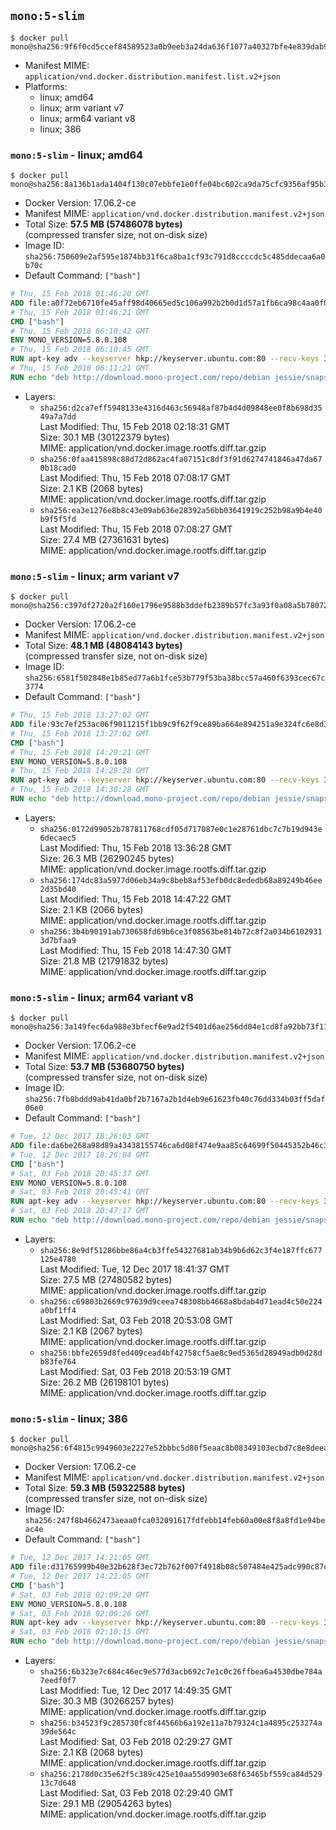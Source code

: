## `mono:5-slim`

```console
$ docker pull mono@sha256:9f6f0cd5ccef84589523a0b9eeb3a24da636f1077a40327bfe4e839dab906381
```

-	Manifest MIME: `application/vnd.docker.distribution.manifest.list.v2+json`
-	Platforms:
	-	linux; amd64
	-	linux; arm variant v7
	-	linux; arm64 variant v8
	-	linux; 386

### `mono:5-slim` - linux; amd64

```console
$ docker pull mono@sha256:8a136b1ada1404f130c07ebbfe1e0ffe04bc602ca9da75cfc9356af95b313efd
```

-	Docker Version: 17.06.2-ce
-	Manifest MIME: `application/vnd.docker.distribution.manifest.v2+json`
-	Total Size: **57.5 MB (57486078 bytes)**  
	(compressed transfer size, not on-disk size)
-	Image ID: `sha256:750609e2af595e1874bb31f6ca8ba1cf93c791d8ccccdc5c485ddecaa6a0b70c`
-	Default Command: `["bash"]`

```dockerfile
# Thu, 15 Feb 2018 01:46:20 GMT
ADD file:a0f72eb6710fe45aff98d40665ed5c106a992b2b0d1d57a1fb6ca98c4aa0f0a6 in / 
# Thu, 15 Feb 2018 01:46:21 GMT
CMD ["bash"]
# Thu, 15 Feb 2018 06:10:42 GMT
ENV MONO_VERSION=5.8.0.108
# Thu, 15 Feb 2018 06:10:45 GMT
RUN apt-key adv --keyserver hkp://keyserver.ubuntu.com:80 --recv-keys 3FA7E0328081BFF6A14DA29AA6A19B38D3D831EF
# Thu, 15 Feb 2018 06:11:21 GMT
RUN echo "deb http://download.mono-project.com/repo/debian jessie/snapshots/$MONO_VERSION main" > /etc/apt/sources.list.d/mono-official.list   && apt-get update   && apt-get install -y mono-runtime   && rm -rf /var/lib/apt/lists/* /tmp/*
```

-	Layers:
	-	`sha256:d2ca7eff5948133e4316d463c56948af87b4d4d09848ee0f8b698d3549a7a7dd`  
		Last Modified: Thu, 15 Feb 2018 02:18:31 GMT  
		Size: 30.1 MB (30122379 bytes)  
		MIME: application/vnd.docker.image.rootfs.diff.tar.gzip
	-	`sha256:0faa415898c88d72d862ac4fa07151c8df3f91d6274741846a47da670b18cad0`  
		Last Modified: Thu, 15 Feb 2018 07:08:17 GMT  
		Size: 2.1 KB (2068 bytes)  
		MIME: application/vnd.docker.image.rootfs.diff.tar.gzip
	-	`sha256:ea3e1276e8b8c43e09ab636e28392a56bb03641919c252b98a9b4e40b9f5f5fd`  
		Last Modified: Thu, 15 Feb 2018 07:08:27 GMT  
		Size: 27.4 MB (27361631 bytes)  
		MIME: application/vnd.docker.image.rootfs.diff.tar.gzip

### `mono:5-slim` - linux; arm variant v7

```console
$ docker pull mono@sha256:c397df2720a2f160e1796e9588b3ddefb2389b57fc3a93f0a08a5b7807273a34
```

-	Docker Version: 17.06.2-ce
-	Manifest MIME: `application/vnd.docker.distribution.manifest.v2+json`
-	Total Size: **48.1 MB (48084143 bytes)**  
	(compressed transfer size, not on-disk size)
-	Image ID: `sha256:6581f502848e1b85ed77a6b1fce53b779f53ba38bcc57a460f6393cec67c3774`
-	Default Command: `["bash"]`

```dockerfile
# Thu, 15 Feb 2018 13:27:02 GMT
ADD file:93c7ef253ac06f9011215f1bb9c9f62f9ce89ba664e894251a9e324fc6e8d3aa in / 
# Thu, 15 Feb 2018 13:27:02 GMT
CMD ["bash"]
# Thu, 15 Feb 2018 14:29:21 GMT
ENV MONO_VERSION=5.8.0.108
# Thu, 15 Feb 2018 14:29:28 GMT
RUN apt-key adv --keyserver hkp://keyserver.ubuntu.com:80 --recv-keys 3FA7E0328081BFF6A14DA29AA6A19B38D3D831EF
# Thu, 15 Feb 2018 14:30:28 GMT
RUN echo "deb http://download.mono-project.com/repo/debian jessie/snapshots/$MONO_VERSION main" > /etc/apt/sources.list.d/mono-official.list   && apt-get update   && apt-get install -y mono-runtime   && rm -rf /var/lib/apt/lists/* /tmp/*
```

-	Layers:
	-	`sha256:0172d99052b787811768cdf05d717087e0c1e28761dbc7c7b19d943e6decaec5`  
		Last Modified: Thu, 15 Feb 2018 13:36:28 GMT  
		Size: 26.3 MB (26290245 bytes)  
		MIME: application/vnd.docker.image.rootfs.diff.tar.gzip
	-	`sha256:174dc83a5977d06eb34a9c8beb8af53efb0dc8ededb68a89249b46ee2d35bd40`  
		Last Modified: Thu, 15 Feb 2018 14:47:22 GMT  
		Size: 2.1 KB (2066 bytes)  
		MIME: application/vnd.docker.image.rootfs.diff.tar.gzip
	-	`sha256:3b4b90191ab730658fd69b6ce3f08563be814b72c8f2a034b61029313d7bfaa9`  
		Last Modified: Thu, 15 Feb 2018 14:47:30 GMT  
		Size: 21.8 MB (21791832 bytes)  
		MIME: application/vnd.docker.image.rootfs.diff.tar.gzip

### `mono:5-slim` - linux; arm64 variant v8

```console
$ docker pull mono@sha256:3a149fec6da988e3bfecf6e9ad2f5401d6ae256dd04e1cd8fa92bb73f1101815
```

-	Docker Version: 17.06.2-ce
-	Manifest MIME: `application/vnd.docker.distribution.manifest.v2+json`
-	Total Size: **53.7 MB (53680750 bytes)**  
	(compressed transfer size, not on-disk size)
-	Image ID: `sha256:7fb8bddd9ab41da0bf2b7167a2b1d4eb9e61623fb40c76dd334b03ff5daf06e0`
-	Default Command: `["bash"]`

```dockerfile
# Tue, 12 Dec 2017 18:26:03 GMT
ADD file:da6be268a98d89a43438155746ca6d08f474e9aa85c64699f50445352b46c348 in / 
# Tue, 12 Dec 2017 18:26:04 GMT
CMD ["bash"]
# Sat, 03 Feb 2018 20:45:37 GMT
ENV MONO_VERSION=5.8.0.108
# Sat, 03 Feb 2018 20:45:41 GMT
RUN apt-key adv --keyserver hkp://keyserver.ubuntu.com:80 --recv-keys 3FA7E0328081BFF6A14DA29AA6A19B38D3D831EF
# Sat, 03 Feb 2018 20:47:17 GMT
RUN echo "deb http://download.mono-project.com/repo/debian jessie/snapshots/$MONO_VERSION main" > /etc/apt/sources.list.d/mono-official.list   && apt-get update   && apt-get install -y mono-runtime   && rm -rf /var/lib/apt/lists/* /tmp/*
```

-	Layers:
	-	`sha256:8e9df51286bbe86a4cb3ffe54327681ab34b9b6d62c3f4e187ffc677125e4780`  
		Last Modified: Tue, 12 Dec 2017 18:41:37 GMT  
		Size: 27.5 MB (27480582 bytes)  
		MIME: application/vnd.docker.image.rootfs.diff.tar.gzip
	-	`sha256:c69803b2669c97639d9ceea748308bb4668a8bdab4d71ead4c50e224a0bf1ff4`  
		Last Modified: Sat, 03 Feb 2018 20:53:08 GMT  
		Size: 2.1 KB (2067 bytes)  
		MIME: application/vnd.docker.image.rootfs.diff.tar.gzip
	-	`sha256:bbfe2659d8fed409cead4bf42758cf5ae8c9ed5365d28949adb0d28db83fe764`  
		Last Modified: Sat, 03 Feb 2018 20:53:19 GMT  
		Size: 26.2 MB (26198101 bytes)  
		MIME: application/vnd.docker.image.rootfs.diff.tar.gzip

### `mono:5-slim` - linux; 386

```console
$ docker pull mono@sha256:6f4815c9949603e2227e52bbbc5d80f5eaac8b08349103ecbd7c8e8deeac85e8
```

-	Docker Version: 17.06.2-ce
-	Manifest MIME: `application/vnd.docker.distribution.manifest.v2+json`
-	Total Size: **59.3 MB (59322588 bytes)**  
	(compressed transfer size, not on-disk size)
-	Image ID: `sha256:247f8b4662473aeaa0fca032091617fdfebb14feb60a00e8f8a8fd1e94beac4e`
-	Default Command: `["bash"]`

```dockerfile
# Tue, 12 Dec 2017 14:21:05 GMT
ADD file:d31765999b40e32b628f3ec72b762f007f4918b08c507484e425adc990c87c26 in / 
# Tue, 12 Dec 2017 14:21:05 GMT
CMD ["bash"]
# Sat, 03 Feb 2018 02:09:20 GMT
ENV MONO_VERSION=5.8.0.108
# Sat, 03 Feb 2018 02:09:26 GMT
RUN apt-key adv --keyserver hkp://keyserver.ubuntu.com:80 --recv-keys 3FA7E0328081BFF6A14DA29AA6A19B38D3D831EF
# Sat, 03 Feb 2018 02:10:15 GMT
RUN echo "deb http://download.mono-project.com/repo/debian jessie/snapshots/$MONO_VERSION main" > /etc/apt/sources.list.d/mono-official.list   && apt-get update   && apt-get install -y mono-runtime   && rm -rf /var/lib/apt/lists/* /tmp/*
```

-	Layers:
	-	`sha256:6b323e7c684c46ec9e577d3acb692c7e1c0c26ffbea6a4530dbe784a7eedf0f7`  
		Last Modified: Tue, 12 Dec 2017 14:49:35 GMT  
		Size: 30.3 MB (30266257 bytes)  
		MIME: application/vnd.docker.image.rootfs.diff.tar.gzip
	-	`sha256:b34523f9c285730fc8f44566b6a192e11a7b79324c1a4895c253274a39de564c`  
		Last Modified: Sat, 03 Feb 2018 02:29:27 GMT  
		Size: 2.1 KB (2068 bytes)  
		MIME: application/vnd.docker.image.rootfs.diff.tar.gzip
	-	`sha256:2178d0c35e62f5c389c425e10aa55d9903e68f63465bf559ca84d52913c7d648`  
		Last Modified: Sat, 03 Feb 2018 02:29:40 GMT  
		Size: 29.1 MB (29054263 bytes)  
		MIME: application/vnd.docker.image.rootfs.diff.tar.gzip
